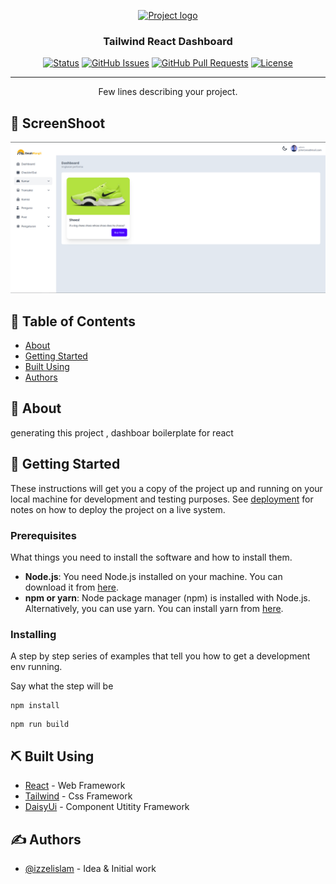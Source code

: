 <p align="center">
  <a href="" rel="noopener">
 <img width=100px height=100px src="https://i.imgur.com/6wj0hh6.jpg" alt="Project logo"></a>
</p>

<h3 align="center">Tailwind React Dashboard</h3>

<div align="center">

[![Status](https://img.shields.io/badge/status-active-success.svg)]()
[![GitHub Issues](https://img.shields.io/github/issues/kylelobo/The-Documentation-Compendium.svg)](https://github.com/kylelobo/The-Documentation-Compendium/issues)
[![GitHub Pull Requests](https://img.shields.io/github/issues-pr/kylelobo/The-Documentation-Compendium.svg)](https://github.com/kylelobo/The-Documentation-Compendium/pulls)
[![License](https://img.shields.io/badge/license-MIT-blue.svg)](/LICENSE)

</div>

---

<p align="center"> Few lines describing your project.
    <br> 
</p>

## 📝 ScreenShoot
<img src="./demo/1.png" alt="drawing" width="600"/>

## 📝 Table of Contents

- [About](#about)
- [Getting Started](#getting_started)
- [Built Using](#built_using)
- [Authors](#authors)

## 🧐 About <a name = "about"></a>

generating this project , dashboar boilerplate for react

## 🏁 Getting Started <a name = "getting_started"></a>

These instructions will get you a copy of the project up and running on your local machine for development and testing purposes. See [deployment](#deployment) for notes on how to deploy the project on a live system.

### Prerequisites

What things you need to install the software and how to install them.


- **Node.js**: You need Node.js installed on your machine. You can download it from [here](https://nodejs.org/).
- **npm or yarn**: Node package manager (npm) is installed with Node.js. Alternatively, you can use yarn. You can install yarn from [here](https://yarnpkg.com/).


### Installing

A step by step series of examples that tell you how to get a development env running.

Say what the step will be

```
npm install
```


```
npm run build
```


## ⛏️ Built Using <a name = "built_using"></a>

- [React](https://www.react.com/) - Web Framework
- [Tailwind](https://tailwind.com/) - Css Framework
- [DaisyUi](https://daisyui.com/) - Component Utitity Framework

## ✍️ Authors <a name = "authors"></a>

- [@izzelislam](https://github.com/pakkor) - Idea & Initial work

